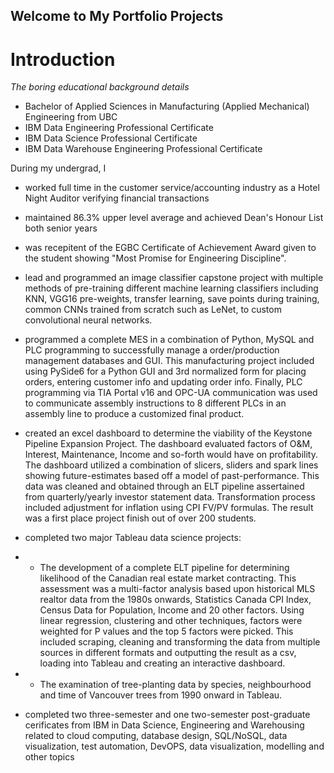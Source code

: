 ## Welcome to My Portfolio Projects
# Introduction
_The boring educational background details_
- Bachelor of Applied Sciences in Manufacturing (Applied Mechanical) Engineering from UBC
- IBM Data Engineering Professional Certificate
- IBM Data Science Professional Certificate 
- IBM Data Warehouse Engineering Professional Certificate

During my undergrad, I 
- worked full time in the customer service/accounting industry as a Hotel Night Auditor verifying financial transactions

- maintained 86.3% upper level average and achieved Dean's Honour List both senior years

- was recepitent of the EGBC Certificate of Achievement Award given to the student showing "Most Promise for Engineering Discipline". 

- lead and programmed an image classifier capstone project with multiple methods of pre-training different machine learning classifiers including KNN, VGG16 pre-weights, transfer learning, save points during training, common CNNs trained from scratch such as LeNet, to custom convolutional neural networks.

- programmed a complete MES in a combination of Python, MySQL and PLC programming to successfully manage a order/production management databases and GUI. This manufacturing project included using PySide6 for a Python GUI and 3rd normalized form for placing orders, entering customer info and updating order info. Finally, PLC programming via TIA Portal v16 and OPC-UA communication was used to communicate assembly instructions to 8 different PLCs in an assembly line to produce a customized final product.

- created an excel dashboard to determine the viability of the Keystone Pipeline Expansion Project. The dashboard evaluated factors of O&M, Interest, Maintenance, Income and so-forth would have on profitability. The dashboard utilized a combination of slicers, sliders and spark lines showing future-estimates based off a model of past-performance. This data was cleaned and obtained through an ELT pipeline assertained from quarterly/yearly investor statement data. Transformation process included adjustment for inflation using CPI FV/PV formulas. The result was a first place project finish out of over 200 students.

- completed two major Tableau data science projects: 
- - The development of a complete ELT pipeline for determining likelihood of the Canadian real estate market contracting. This assessment was a multi-factor analysis based upon historical MLS realtor data from the 1980s onwards, Statistics Canada CPI Index, Census Data for Population, Income and 20 other factors. Using linear regression, clustering and other techniques, factors were weighted for P values and the top 5 factors were picked. This included scraping, cleaning and transforming the data from multiple sources in different formats and outputting the result as a csv, loading into Tableau and creating an interactive dashboard.
- - The examination of tree-planting data by species, neighbourhood and time of Vancouver trees from 1990 onward in Tableau.  

- completed two three-semester and one two-semester post-graduate cerificates from IBM in Data Science, Engineering and Warehousing related to cloud computing, database design, SQL/NoSQL, data visualization, test automation, DevOPS, data visualization, modelling and other topics
